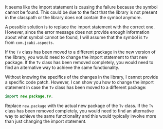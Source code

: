 It seems like the import statement is causing the failure because the symbol cannot be found. This could be due to the fact that the library is not present in the classpath or the library does not contain the symbol anymore.

A possible solution is to replace the import statement with the correct one. However, since the error message does not provide enough information about what symbol cannot be found, I will assume that the symbol is `Tv` from `com.jcabi.aspects`.

If the `Tv` class has been moved to a different package in the new version of the library, you would need to change the import statement to that new package. If the `Tv` class has been removed completely, you would need to find an alternative way to achieve the same functionality.

Without knowing the specifics of the changes in the library, I cannot provide a specific code patch. However, I can show you how to change the import statement in case the `Tv` class has been moved to a different package:

```java
import new.package.Tv;
```

Replace `new.package` with the actual new package of the `Tv` class. If the `Tv` class has been removed completely, you would need to find an alternative way to achieve the same functionality and this would typically involve more than just changing the import statement.